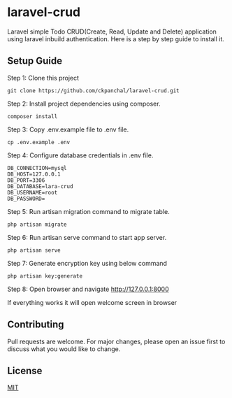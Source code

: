 # laravel-crud
Laravel simple Todo CRUD(Create, Read, Update and Delete) application using laravel inbuild authentication. Here is a step by step guide to install it.

## Setup Guide
Step 1: Clone this project
```
git clone https://github.com/ckpanchal/laravel-crud.git
```

Step 2: Install project dependencies using composer.
```
composer install
```

Step 3: Copy .env.example file to .env file.
```
cp .env.example .env
```

Step 4: Configure database credentials in .env file.
```
DB_CONNECTION=mysql
DB_HOST=127.0.0.1
DB_PORT=3306
DB_DATABASE=lara-crud
DB_USERNAME=root
DB_PASSWORD=
```

Step 5: Run artisan migration command to migrate table.
```
php artisan migrate
```

Step 6: Run artisan serve command to start app server.
```
php artisan serve
```

Step 7: Generate encryption key using below command
```
php artisan key:generate
```

Step 8: Open browser and navigate http://127.0.0.1:8000

If everything works it will open welcome screen in browser

## Contributing
Pull requests are welcome. For major changes, please open an issue first to discuss what you would like to change.

## License
[MIT](https://choosealicense.com/licenses/mit/)
